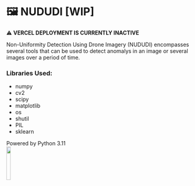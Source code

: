 # 🖼️ NUDUDI [WIP]

⚠️ **VERCEL DEPLOYMENT IS CURRENTLY INACTIVE**

Non-Uniformity Detection Using Drone Imagery (NUDUDI) encompasses several tools that can be used to detect anomalys in an image or several images over a period of time.

### Libraries Used:
- numpy
- cv2
- scipy
- matplotlib
- os
- shutil
- PIL
- sklearn

Powered by Python 3.11
<br>
<img src="https://user-images.githubusercontent.com/11718525/197611877-583a0bb2-a8fb-4275-8827-39f2f06ade6c.png" width=15%>
